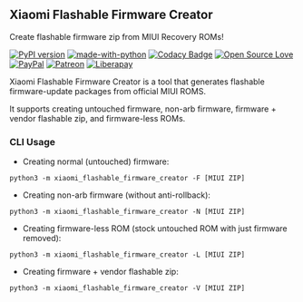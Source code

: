 ## Xiaomi Flashable Firmware Creator

Create flashable firmware zip from MIUI Recovery ROMs!

[![PyPI version](https://badge.fury.io/py/xiaomi-flashable-firmware-creator.svg)](https://pypi.org/project/xiaomi-flashable-firmware-creator/)
[![made-with-python](https://img.shields.io/badge/Made%20with-Python%203-3776AB?style=flat\&labelColor=3776AB\&logo=python\&logoColor=white\&link=https://www.python.org/)](https://www.python.org/)
[![Codacy Badge](https://app.codacy.com/project/badge/Grade/9c1f6cee01b74ef8a2fd0f0c787596a8)](https://www.codacy.com/gh/XiaomiFirmwareUpdater/xiaomi-flashable-firmware-creator.py/dashboard?utm_source=github.com\&utm_medium=referral\&utm_content=XiaomiFirmwareUpdater/xiaomi-flashable-firmware-creator.py\&utm_campaign=Badge_Grade)
[![Open Source Love](https://badges.frapsoft.com/os/v3/open-source.svg?v=103)](#) <br />
[![PayPal](https://img.shields.io/badge/PayPal-Donate-00457C?style=flat\&labelColor=00457C\&logo=PayPal\&logoColor=white\&link=https://www.paypal.me/yshalsager)](https://www.paypal.me/yshalsager)
[![Patreon](https://img.shields.io/badge/Patreon-Support-F96854?style=flat\&labelColor=F96854\&logo=Patreon\&logoColor=white\&link=https://www.paypal.me/yshalsager)](https://www.paypal.me/yshalsager)
[![Liberapay](https://img.shields.io/badge/Liberapay-Support-F6C915?style=flat\&labelColor=F6C915\&logo=Liberapay\&logoColor=white\&link=https://liberapay.com/yshalsager)](https://liberapay.com/yshalsager)

Xiaomi Flashable Firmware Creator is a tool that generates flashable firmware-update packages from official MIUI ROMS.

It supports creating untouched firmware, non-arb firmware, firmware + vendor flashable zip, and firmware-less ROMs.

### CLI Usage

*   Creating normal (untouched) firmware:

```shell script
python3 -m xiaomi_flashable_firmware_creator -F [MIUI ZIP]
```

*   Creating non-arb firmware (without anti-rollback):

```shell script
python3 -m xiaomi_flashable_firmware_creator -N [MIUI ZIP]
```

*   Creating firmware-less ROM (stock untouched ROM with just firmware removed):

```shell script
python3 -m xiaomi_flashable_firmware_creator -L [MIUI ZIP]
```

*   Creating firmware + vendor flashable zip:

```shell script
python3 -m xiaomi_flashable_firmware_creator -V [MIUI ZIP]
```